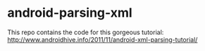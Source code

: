 android-parsing-xml
===================

This repo contains the code for this gorgeous tutorial: http://www.androidhive.info/2011/11/android-xml-parsing-tutorial/

